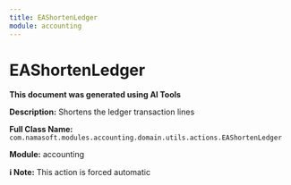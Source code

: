 ```yaml
---
title: EAShortenLedger
module: accounting
---
```



<div class='entity-flows'>

# EAShortenLedger

**This document was generated using AI Tools**

**Description:** Shortens the ledger transaction lines

**Full Class Name:** `com.namasoft.modules.accounting.domain.utils.actions.EAShortenLedger`

**Module:** accounting

**ℹ️ Note:** This action is forced automatic


</div>

